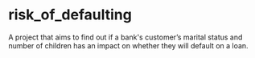 # risk_of_defaulting
A project that aims to find out if a bank's customer’s marital status and number of children has an impact on whether they will default on a loan.
